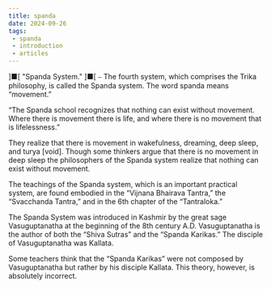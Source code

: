 ```yaml
---
title: spanda
date: 2024-09-26
tags:
 - spanda
 - introduction
 - articles
---
```

]■[ "Spanda System." ]■[
⎯ The fourth system, which comprises the Trika philosophy, is called the Spanda system. The word spanda means “movement.”

“The Spanda school recognizes that nothing can exist without movement. Where there is movement there is life, and where there is no movement that is lifelessness.”

They realize that there is movement in wakefulness, dreaming, deep sleep, and turya [void]. Though some thinkers argue that there is no movement in deep sleep the philosophers of the Spanda system realize that nothing can exist without movement.

The teachings of the Spanda system, which is an important practical system, are found embodied in the “Vijnana Bhairava Tantra,” the “Svacchanda Tantra,” and in the 6th chapter of the “Tantraloka.”

The Spanda System was introduced in Kashmir by the great sage Vasuguptanatha at the beginning of the 8th century A.D. Vasuguptanatha is the author of both the “Shiva Sutras” and the “Spanda Karikas.” The disciple of Vasuguptanatha was Kallata.

Some teachers think that the “Spanda Karikas” were not composed by Vasuguptanatha but rather by his disciple Kallata. This theory, however, is absolutely incorrect.
